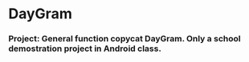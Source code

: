 DayGram 
=====
### Project: General function copycat DayGram. Only a school demostration project in Android class.